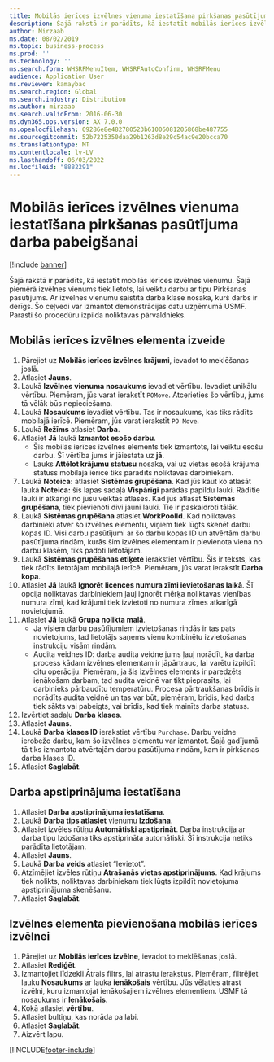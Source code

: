 ```yaml
---
title: Mobilās ierīces izvēlnes vienuma iestatīšana pirkšanas pasūtījuma darba pabeigšanai
description: Šajā rakstā ir parādīts, kā iestatīt mobilās ierīces izvēlnes vienumu.
author: Mirzaab
ms.date: 08/02/2019
ms.topic: business-process
ms.prod: ''
ms.technology: ''
ms.search.form: WHSRFMenuItem, WHSRFAutoConfirm, WHSRFMenu
audience: Application User
ms.reviewer: kamaybac
ms.search.region: Global
ms.search.industry: Distribution
ms.author: mirzaab
ms.search.validFrom: 2016-06-30
ms.dyn365.ops.version: AX 7.0.0
ms.openlocfilehash: 09286e8e482780523b61006081205868be487755
ms.sourcegitcommit: 52b7225350daa29b1263d8e29c54ac9e20bcca70
ms.translationtype: MT
ms.contentlocale: lv-LV
ms.lasthandoff: 06/03/2022
ms.locfileid: "8882291"
---
```

# <a name="set-up-a-mobile-device-menu-item-for-completing-work-of-type-purchase-order"></a>Mobilās ierīces izvēlnes vienuma iestatīšana pirkšanas pasūtījuma darba pabeigšanai

[!include [banner](../../includes/banner.md)]

Šajā rakstā ir parādīts, kā iestatīt mobilās ierīces izvēlnes vienumu. Šajā piemērā izvēlnes vienums tiek lietots, lai veiktu darbu ar tipu Pirkšanas pasūtījums. Ar izvēlnes vienumu saistītā darba klase nosaka, kurš darbs ir derīgs. Šo ceļvedi var izmantot demonstrācijas datu uzņēmumā USMF. Parasti šo procedūru izpilda noliktavas pārvaldnieks.


## <a name="create-a-mobile-device-menu-item"></a>Mobilās ierīces izvēlnes elementa izveide
1. Pārejiet uz **Mobilās ierīces izvēlnes krājumi**, ievadot to meklēšanas joslā.
2. Atlasiet **Jauns**.
3. Laukā **Izvēlnes vienuma nosaukums** ievadiet vērtību. Ievadiet unikālu vērtību. Piemēram, jūs varat ierakstīt `POMove`. Atcerieties šo vērtību, jums tā vēlāk būs nepieciešama.  
4. Laukā **Nosaukums** ievadiet vērtību. Tas ir nosaukums, kas tiks rādīts mobilajā ierīcē. Piemēram, jūs varat ierakstīt `PO Move`.  
5. Laukā **Režīms** atlasiet **Darba**.
6. Atlasiet **Jā** laukā **Izmantot esošo darbu**.
    - Šis mobilās ierīces izvēlnes elements tiek izmantots, lai veiktu esošu darbu. Šī vērtība jums ir jāiestata uz **jā**.  
    - Lauks **Attēlot krājumu statusu** nosaka, vai uz vietas esošā krājuma statuss mobilajā ierīcē tiks parādīts noliktavas darbiniekam.  
7. Laukā **Noteica:** atlasiet **Sistēmas grupēšana**. Kad jūs kaut ko atlasāt laukā **Noteica:** šīs lapas sadaļā **Vispārīgi** parādās papildu lauki. Rādītie lauki ir atkarīgi no jūsu veiktās atlases. Kad jūs atlasāt **Sistēmas grupēšana**, tiek pievienoti divi jauni lauki. Tie ir paskaidroti tālāk.  
8. Laukā **Sistēmas grupēšana** atlasiet **WorkPoolId**. Kad noliktavas darbinieki atver šo izvēlnes elementu, viņiem tiek lūgts skenēt darbu kopas ID. Visi darbu pasūtījumi ar šo darbu kopas ID un atvērtām darbu pasūtījuma rindām, kurās šim izvēlnes elementam ir pievienota viena no darbu klasēm, tiks padoti lietotājam.  
9. Laukā **Sistēmas grupēšanas etiķete** ierakstiet vērtību. Šis ir teksts, kas tiek rādīts lietotājam mobilajā ierīcē. Piemēram, jūs varat ierakstīt **Darba kopa**.  
10. Atlasiet **Jā** laukā **Ignorēt licences numura zīmi ievietošanas laikā**. Šī opcija noliktavas darbiniekiem ļauj ignorēt mērķa noliktavas vienības numura zīmi, kad krājumi tiek izvietoti no numura zīmes atkarīgā novietojumā.  
11. Atlasiet **Jā** laukā **Grupa nolikta malā**.
    - Ja visiem darbu pasūtījumiem izvietošanas rindās ir tas pats novietojums, tad lietotājs saņems vienu kombinētu izvietošanas instrukciju visām rindām. 
    - Audita veidnes ID: darba audita veidne jums ļauj norādīt, ka darba process kādam izvēlnes elementam ir jāpārtrauc, lai varētu izpildīt citu operāciju. Piemēram, ja šis izvēlnes elements ir paredzēts ienākošam darbam, tad audita veidnē var tikt pieprasīts, lai darbinieks pārbaudītu temperatūru. Procesa pārtraukšanas brīdis ir norādīts audita veidnē un tas var būt, piemēram, brīdis, kad darbs tiek sākts vai pabeigts, vai brīdis, kad tiek mainīts darba statuss.  
12. Izvērtiet sadaļu **Darba klases**.
13. Atlasiet **Jauns**.
14. Laukā **Darba klases ID** ierakstiet vērtību `Purchase`. Darbu veidne ierobežo darbu, kam šo izvēlnes elementu var izmantot. Šajā gadījumā tā tiks izmantota atvērtajām darbu pasūtījuma rindām, kam ir pirkšanas darba klases ID.  
15. Atlasiet **Saglabāt**.

## <a name="set-up-work-confirmation"></a>Darba apstiprinājuma iestatīšana
1. Atlasiet **Darba apstiprinājuma iestatīšana**.
2. Laukā **Darba tips atlasiet** vienumu **Izdošana**.
3. Atlasiet izvēles rūtiņu **Automātiski apstiprināt**. Darba instrukcija ar darba tipu Izdošana tiks apstiprināta automātiski. Šī instrukcija netiks parādīta lietotājam.  
4. Atlasiet **Jauns**.
5. Laukā **Darba veids** atlasiet “Ievietot”.
6. Atzīmējiet izvēles rūtiņu **Atrašanās vietas apstiprinājums**. Kad krājums tiek nolikts, noliktavas darbiniekam tiek lūgts izpildīt novietojuma apstiprinājuma skenēšanu.  
7. Atlasiet **Saglabāt**.

## <a name="add-the-menu-item-to-a-mobile-device-menu"></a>Izvēlnes elementa pievienošana mobilās ierīces izvēlnei
1. Pārejiet uz **Mobilās ierīces izvēlne**, ievadot to meklēšanas joslā.
2. Atlasiet **Rediģēt**.
3. Izmantojiet līdzekli Ātrais filtrs, lai atrastu ierakstus. Piemēram, filtrējiet lauku **Nosaukums** ar lauka **ienākošais** vērtību. Jūs vēlaties atrast izvēlni, kuru izmantojat ienākošajiem izvēlnes elementiem. USMF tā nosaukums ir **Ienākošais**.  
4. Kokā atlasiet **vērtību**.
5. Atlasiet bultiņu, kas norāda pa labi.
6. Atlasiet **Saglabāt**.
7. Aizvērt lapu.


[!INCLUDE[footer-include](../../../includes/footer-banner.md)]